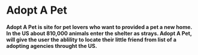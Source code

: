 # Adopt A Pet

#### Adopt A Pet is site for pet lovers who want to provided a pet a new home. In the US about 810,000 animals enter the shelter as strays. Adopt A Pet, will give the user the ablility to locate their little friend from list of a adopting agencies throught the US.
